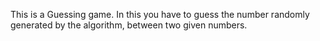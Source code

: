 This is a Guessing game.
In this you have to guess the number randomly generated by the algorithm, between two given numbers.